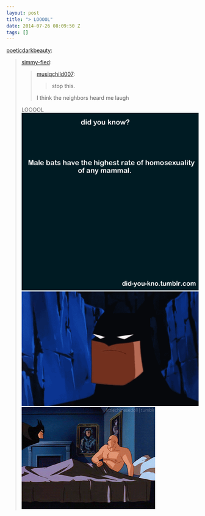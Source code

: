 ```yaml
---
layout: post
title: "> LOOOOL"
date: 2014-07-26 08:09:50 Z
tags: []
---
```

[poeticdarkbeauty](http://poeticdarkbeauty.tumblr.com/post/59988260991/simmy-fied-musiqchild007-stop-this-i):

> [simmy-fied](http://simmy-fied.tumblr.com/post/59988213166/musiqchild007-stop-this-i-think-the):
> 
> > [musiqchild007](http://musiqchild007.tumblr.com/post/57815629321/stop-this):
> > 
> > > stop this.
> > 
> > I think the neighbors heard me laugh
> 
> LOOOOL
![](/media/2014/07/92905620981_0.png)
![](/media/2014/07/92905620981_1.gif)
![](/media/2014/07/92905620981_2.gif)
